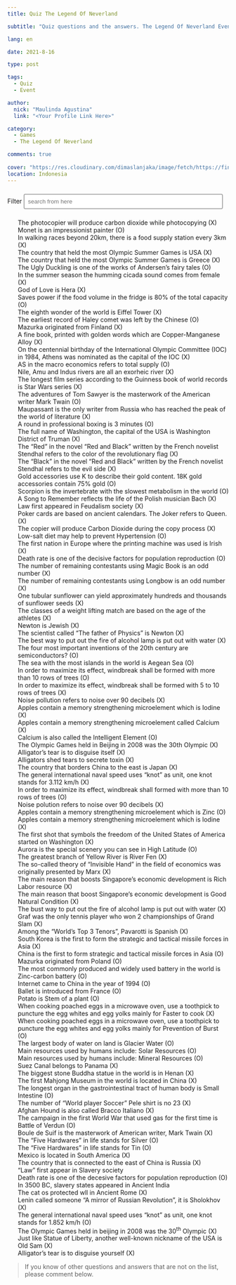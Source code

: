 ```yaml
---
title: Quiz The Legend Of Neverland

subtitle: "Quiz questions and the answers. The Legend Of Neverland Event."

lang: en

date: 2021-8-16

type: post

tags:
  - Quiz
  - Event

author:
  nick: "Maulinda Agustina"
  link: "<Your Profile Link Here>"

category:
  - Games
  - The Legend Of Neverland

comments: true
    
cover: "https://res.cloudinary.com/dimaslanjaka/image/fetch/https://findurthing.com/wp-content/uploads/2021/01/SCENIC-QUIZ.jpg"
location: Indonesia
---
```


<style>
[id*="questions-filter"] li:not([data-id]) {
  display: none;
}

[id*="questions"] li {
  display: block;
  /*text-transform: lowercase;*/
}

[id*="questions"] li:first-letter {
  text-transform: uppercase;
}

input[type="text"] {
  width: 90%;
  border: 2px solid #aaa;
  border-radius: 4px;
  margin: 8px 0;
  outline: none;
  padding: 8px;
  box-sizing: border-box;
  transition: 0.3s;
  display: inline-block;
}

input[type="text"]:focus {
  border-color: dodgerBlue;
  box-shadow: 0 0 8px 0 dodgerBlue;
}
</style>

<div class="container">
  <label for="search-questions">Filter</label>
  <input autocomplete="chrome-off" type="text" id="search-questions" class="form-control" placeholder="search from here">
</div>

<ul id="questions">
  <li>the photocopier will produce carbon dioxide while photocopying (X)</li>
  <li>Monet is an impressionist painter (O)</li>
  <li>In walking races beyond 20km, there is a food supply station every 3km (X)</li>
  <li>The country that held the most Olympic Summer Games is USA (X)</li>
  <li>The country that held the most Olympic Summer Games is Greece (X)</li>
  <li>The Ugly Duckling is one of the works of Andersen’s fairy tales (O)</li>
  <li>In the summer season the humming cicada sound comes from female (X)</li>
  <li>God of Love is Hera (X)</li>
  <li>Saves power if the food volume in the fridge is 80% of the total capacity (O)</li>
  <li>The eighth wonder of the world is Eiffel Tower (X)</li>
  <li>The earliest record of Haley comet was left by the Chinese (O)</li>
  <li>Mazurka originated from Finland (X)</li>
  <li>A fine book, printed with golden words which are Copper-Manganese Alloy (X)</li>
  <li>On the centennial birthday of the International Olympic Committee (IOC) in 1984, Athens was nominated as the capital of the IOC (X)</li>
  <li>AS in the macro economics refers to total supply (O)</li>
  <li>Nile, Amu and Indus rivers are all an exorheic river (X)</li>
  <li>The longest film series according to the Guinness book of world records is Star Wars series (X)</li>
  <li>The adventures of Tom Sawyer is the masterwork of the American writer Mark Twain (O)</li>
  <li>Maupassant is the only writer from Russia who has reached the peak of the world of literature (X)</li>
  <li>A round in professional boxing is 3 minutes (O)</li>
  <li>The full name of Washington, the capital of the USA is Washington District of Truman (X)</li>
  <li>The “Red” in the novel “Red and Black” written by the French novelist Stendhal refers to the color of the revolutionary flag (X)</li>
  <li>The “Black” in the novel “Red and Black” written by the French novelist Stendhal refers to the evil side (X)</li>
  <li>Gold accessories use K to describe their gold content. 18K gold accessories contain 75% gold (O)</li>
  <li>Scorpion is the invertebrate with the slowest metabolism in the world (O)</li>
  <li>A Song to Remember reflects the life of the Polish musician Bach (X)</li>
  <li>Law first appeared in Feudalism society (X)</li>
  <li>Poker cards are based on ancient calendars. The Joker refers to Queen. (X)</li>
  <li>The copier will produce Carbon Dioxide during the copy process (X)</li>
  <li>Low-salt diet may help to prevent Hypertension (O)</li>
  <li>The first nation in Europe where the printing machine was used is Irish (X)</li>
  <li>Death rate is one of the decisive factors for population reproduction (O)</li>
  <li>The number of remaining contestants using Magic Book is an odd number (X)</li>
  <li>The number of remaining contestants using Longbow is an odd number (X)</li>
  <li>One tubular sunflower can yield approximately hundreds and thousands of sunflower seeds (X)</li>
  <li>The classes of a weight lifting match are based on the age of the athletes (X)</li>
  <li>Newton is Jewish (X)</li>
  <li>The scientist called “The father of Physics” is Newton (X)</li>
  <li>The best way to put out the fire of alcohol lamp is put out with water (X)</li>
  <li>The four most important inventions of the 20th century are semiconductors? (O)</li>
  <li>The sea with the most islands in the world is Aegean Sea (O)</li>
  <li>In order to maximize its effect, windbreak shall be formed with more than 10 rows of trees (O)</li>
  <li>In order to maximize its effect, windbreak shall be formed with 5 to 10 rows of trees (X)</li>
  <li>Noise pollution refers to noise over 90 decibels (X)</li>
  <li>Apples contain a memory strengthening microelement which is Iodine (X)</li>
  <li>Apples contain a memory strengthening microelement called Calcium (X)</li>
  <li>Calcium is also called the Intelligent Element (O)</li>
  <li>The Olympic Games held in Beijing in 2008 was the 30th Olympic (X)</li>
  <li>Alligator’s tear is to disguise itself (X)</li>
  <li>Alligators shed tears to secrete toxin (X)</li>
  <li>The country that borders China to the east is Japan (X)</li>
  <li>The general international naval speed uses “knot” as unit, one knot stands for 3.112 km/h (X)</li>
  <li>In order to maximize its effect, windbreak shall formed with more than 10 rows of trees (O)</li>
  <li>Noise polution refers to noise over 90 decibels (X)</li>
  <li>Apples contain a memory strengthening microelement which is Zinc (O)</li>
  <li>Apples contain a memory strengthening microelement which is lodine (X)</li>
  <li>The first shot that symbols the freedom of the United States of America started on Washington (X)</li>
  <li>Aurora is the special scenery you can see in High Latitude (O)</li>
  <li>The greatest branch of Yellow River is River Fen (X)</li>
  <li>The so-called theory of “Invisible Hand” in the field of economics was originally presented by Marx (X)</li>
  <li>The main reason that boosts Singapore’s economic development is Rich Labor resource (X)</li>
  <li>The main reason that boost Singapore’s economic development is Good Natural Condition (X)</li>
  <li>The bust way to put out the fire of alcohol lamp is put out with water (X)</li>
  <li>Graf was the only tennis player who won 2 championships of Grand Slam (X)</li>
  <li>Among the “World’s Top 3 Tenors”, Pavarotti is Spanish (X)</li>
  <li>South Korea is the first to form the strategic and tactical missile forces in Asia (X)</li>
  <li>China is the first to form strategic and tactical missile forces in Asia (O)</li>
  <li>Mazurka originated from Poland (O)</li>
  <li>The most commonly produced and widely used battery in the world is Zinc-carbon battery (O)</li>
  <li>Internet came to China in the year of 1994 (O)</li>
  <li>Ballet is introduced from France (O)</li>
  <li>Potato is Stem of a plant (O)</li>
  <li>When cooking poached eggs in a microwave oven, use a toothpick to puncture the egg whites and egg yolks mainly for Faster to cook (X)</li>
  <li>When cooking poached eggs in a microwave oven, use a toothpick to puncture the egg whites and egg yolks mainly for Prevention of Burst (O)</li>
  <li>The largest body of water on land is Glacier Water (O)</li>
  <li>Main resources used by humans include: Solar Resources (O)</li>
  <li>Main resources used by humans include: Mineral Resources (O)</li>
  <li>Suez Canal belongs to Panama (X)</li>
  <li>The biggest stone Buddha statue in the world is in Henan (X)</li>
  <li>The first Mahjong Museum in the world is located in China (X)</li>
  <li>The longest organ in the gastrointestinal tract of human body is Small Intestine (O)</li>
  <li>The number of “World player Soccer” Pele shirt is no 23 (X)</li>
  <li>Afghan Hound is also called Bracco Italiano (X)</li>
  <li>The campaign in the first World War that used gas for the first time is Battle of Verdun (O)</li>
  <li>Boule de Suif is the masterwork of American writer, Mark Twain (X)</li>
  <li>The “Five Hardwares” in life stands for Silver (O)</li>
  <li>The “Five Hardwares” in life stands for Tin (O)</li>
  <li>Mexico is located in South America (X)</li>
  <li>The country that is connected to the east of China is Russia (X)</li>
  <li>“Law” first appear in Slavery society</li>
  <li>Death rate is one of the decesive factors for population reproduction (O)</li>
  <li>In 3500 BC, slavery states appeared in Ancient India</li>
  <li>The cat os protected wll in Ancient Rome (X)</li>
  <li>Lenin called someone “A mirror of Russian Revolution”, it is Sholokhov (X)</li>
  <li>The general international naval speed uses “knot” as unit, one knot stands for 1.852 km/h (O)</li>
  <li>The Olympic Games held in beijing in 2008 was the 30<sup>th</sup> Olympic (X)</li>
  <li>Just like Statue of Liberty, another well-known nickname of the USA is Old Sam (X)</li>
  <li>Alligator’s tear is to disguise yourself (X)</li>
</ul>

<blockquote>
  If you know of other questions and answers that are not on the list, please comment below.
</blockquote>

<script>
loadJScript(
  "https://cdnjs.cloudflare.com/ajax/libs/jquery/3.6.0/jquery.min.js",
  jQueryMethod
);

//this function will work cross-browser for loading scripts asynchronously
function loadJScript(src, callback) {
  var s, r, t;
  r = false;
  s = document.createElement("script");
  s.type = "text/javascript";
  s.src = src;
  s.onload = s.onreadystatechange = function () {
    //console.log( this.readyState ); //uncomment this line to see which ready states are called.
    if (!r && (!this.readyState || this.readyState == "complete")) {
      r = true;
      callback();
    }
  };
  t = document.getElementsByTagName("script")[0];
  t.parentNode.insertBefore(s, t);
}

function escapeRegExp(string) {
  return string.replace(/[.*+?^${}()|[\]\\]/g, "\\$&"); // $& means the whole matched string
}

function jQueryMethod() {
  // ul questions
  const questions = document.getElementById("questions");
  const inputSearch = document.getElementById("search-questions");

  jQuery("#search-questions").keyup(function () {
    var filter = jQuery(this).val();
    let listQuiz = jQuery("ul[id*='questions'] li");
    listQuiz.each(function (index) {
      const searchWild =
        jQuery(this)
          .text()
          .search(new RegExp(escapeRegExp(filter), "gmi")) < 0;
      const searchFirst =
        jQuery(this)
          .text()
          .search(new RegExp("^" + escapeRegExp(filter), "gmi")) < 0;
      if (searchFirst) {
        jQuery(this).hide();
      } else {
        jQuery(this).show();
        // move to first position
        jQuery(this).prependTo(jQuery("ul[id*='questions']"));
      }
      if (searchWild) {
        jQuery(this).hide();
      } else {
        jQuery(this).show();
      }
    });
  });
}
</script>
